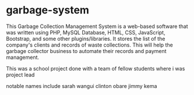 # garbage-system
This Garbage Collection Management System is a web-based software that was written using PHP, 
MySQL Database, HTML, CSS, JavaScript, Bootstrap, and some other plugins/libraries. 
It stores the list of the company's clients and records of waste collections. 
This will help the garbage collector business to automate their records and payment management.

This was a school project done with a team of fellow students where i was project lead 

notable names include
sarah wangui
clinton obare 
jimmy kema

